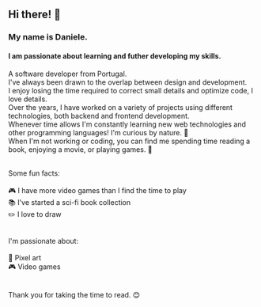 <!---
danielepsvc/danielepsvc is a ✨ special ✨ repository because its `README.md` (this file) appears on your GitHub profile.
You can click the Preview link to take a look at your changes.
--->

## Hi there! 👋
### My name is Daniele.
####  I am passionate about learning and futher developing my skills.

A software developer from Portugal.<br>
I've always been drawn to the overlap between design and development.<br>
I enjoy losing the time required to correct small details and optimize code, I love details.<br>
Over the years, I have worked on a variety of projects using different technologies,
both backend and frontend development.<br>
Whenever time allows I'm constantly learning new web technologies and other programming 
languages! I'm curious by nature. 👀<br>
When I'm not working or coding, you can find me spending time reading a book, enjoying a
movie, or playing games. 🌛<br><br>


Some fun facts: <br><br>
  🎮 I have more video games than I find the time to play<br>
  📚 I've started a sci-fi book collection <br>
   ✏️ I love to draw<br>

<br>
I'm passionate about:<br><br>
  👾 Pixel art<br>
  🎮 Video games<br><br>

<br>
Thank you for taking the time to read. 😊<br>

<!---
<a href="https://ko-fi.com/danielepsvc"> <img align="left" src="https://storage.ko-fi.com/cdn/brandasset/kofi_bg_tag_dark.png" width="210" /></a></p><br><br>
--->
